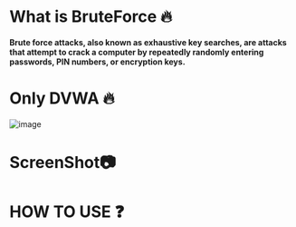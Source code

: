 # What is BruteForce 🔥
**Brute force attacks, also known as exhaustive key searches, are attacks that attempt to crack a computer by repeatedly randomly entering passwords, PIN numbers, or encryption keys.**

# Only DVWA 🔥
![image](https://github.com/user-attachments/assets/366cd35d-dc6b-4e69-95c1-025d51429ecd)

# ScreenShot📷

# HOW TO USE ❓

